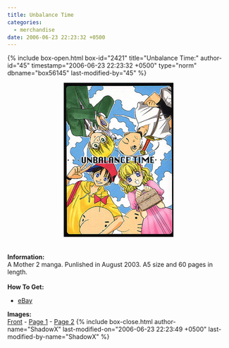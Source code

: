 ```yaml
---
title: Unbalance Time
categories:
  - merchandise
date: 2006-06-23 22:23:32 +0500
---
```

{% include box-open.html box-id="2421" title="Unbalance Time:" author-id="45" timestamp="2006-06-23 22:23:32 +0500" type="norm" dbname="box56145" last-modified-by="45" %}
	<center>
	<img src="/merchandise/images/unbalancetime_title.jpg" border="0" alt="Unbalance Time" />
	</center>
	<br /><br />
	<b>Information:</b>
	<br />
	A Mother 2 manga. Punlished in August 2003. A5 size and 60 pages in length.
	<br /><br />
	<b>How To Get:</b>
	<br />
	<ul>
	<li><a href="http://www.ebay.com">eBay</a></li>
	</ul>
	<b>Images:</b>
	<br />
	<a href="/merchandise/images/unbalancetime_front.jpg">Front</a> - <a href="/merchandise/images/unbalancetime_page1.jpg">Page 1</a> - <a href="/merchandise/images/unbalancetime_page2.jpg">Page 2</a>
{% include box-close.html author-name="ShadowX" last-modified-on="2006-06-23 22:23:49 +0500" last-modified-by-name="ShadowX" %}
